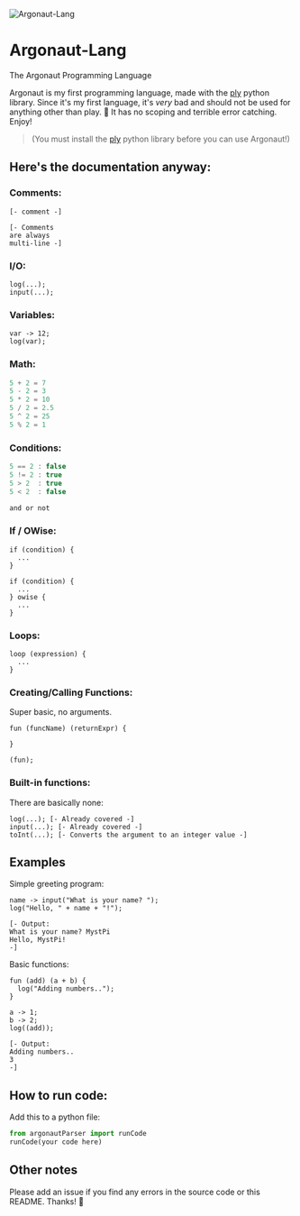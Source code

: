 ![Argonaut-Lang](https://user-images.githubusercontent.com/86574651/123707032-17430080-d837-11eb-99e0-355b9557a73a.png)
# Argonaut-Lang
The Argonaut Programming Language

Argonaut is my first programming language, made with the [ply](https://github.com/dabeaz/ply) python library. Since it's my first language, it's *very* bad and should not be used for anything other than play. 🤣 It has no scoping and terrible error catching. Enjoy!

>(You must install the [ply](https://github.com/dabeaz/ply) python library before you can use Argonaut!)

## Here's the documentation anyway:

### Comments:
```
[- comment -]

[- Comments
are always
multi-line -]
```
### I/O:
```
log(...);
input(...);
```
### Variables:
```
var -> 12;
log(var);
```
### Math:
```js
5 + 2 = 7
5 - 2 = 3
5 * 2 = 10
5 / 2 = 2.5
5 ^ 2 = 25
5 % 2 = 1
```
### Conditions:
```js
5 == 2 : false
5 != 2 : true
5 > 2  : true
5 < 2  : false

and or not
```
### If / OWise:
```
if (condition) {
  ...
}
	
if (condition) {
  ...
} owise {
  ...
}
```
### Loops:
```
loop (expression) {
  ...
}
```
### Creating/Calling Functions:
Super basic, no arguments.
```
fun (funcName) (returnExpr) {
  
}

(fun);
```
### Built-in functions:
There are basically none:
```
log(...); [- Already covered -]
input(...); [- Already covered -]
toInt(...); [- Converts the argument to an integer value -]
```

## Examples

Simple greeting program:
```
name -> input("What is your name? ");
log("Hello, " + name + "!");

[- Output:
What is your name? MystPi
Hello, MystPi!
-]
```

Basic functions:
```
fun (add) (a + b) {
  log("Adding numbers..");
}

a -> 1;
b -> 2;
log((add));

[- Output:
Adding numbers..
3
-]
```

## How to run code:
Add this to a python file:
```python
from argonautParser import runCode
runCode(your code here)
```

## Other notes
Please add an issue if you find any errors in the source code or this README. Thanks! 🙏
